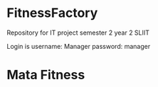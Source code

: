 # FitnessFactory
Repository for IT project semester 2 year 2 SLIIT

Login is 
username: Manager
password: manager


# Mata Fitness
